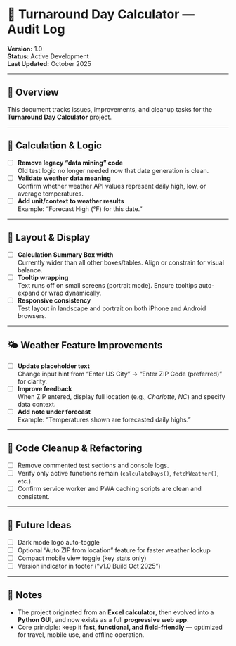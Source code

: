# 🧮 Turnaround Day Calculator — Audit Log
**Version:** 1.0  
**Status:** Active Development  
**Last Updated:** October 2025  

---

## 🎯 Overview
This document tracks issues, improvements, and cleanup tasks for the **Turnaround Day Calculator** project.

---

## 🧮 Calculation & Logic
- [ ] **Remove legacy “data mining” code**  
  Old test logic no longer needed now that date generation is clean.  
- [ ] **Validate weather data meaning**  
  Confirm whether weather API values represent daily high, low, or average temperatures.  
- [ ] **Add unit/context to weather results**  
  Example: “Forecast High (°F) for this date.”

---

## 🎨 Layout & Display
- [ ] **Calculation Summary Box width**  
  Currently wider than all other boxes/tables. Align or constrain for visual balance.  
- [ ] **Tooltip wrapping**  
  Text runs off on small screens (portrait mode). Ensure tooltips auto-expand or wrap dynamically.  
- [ ] **Responsive consistency**  
  Test layout in landscape and portrait on both iPhone and Android browsers.

---

## 🌤️ Weather Feature Improvements
- [ ] **Update placeholder text**  
  Change input hint from “Enter US City” → “Enter ZIP Code (preferred)” for clarity.  
- [ ] **Improve feedback**  
  When ZIP entered, display full location (e.g., *Charlotte, NC*) and specify data context.  
- [ ] **Add note under forecast**  
  Example: “Temperatures shown are forecasted daily highs.”

---

## 🧹 Code Cleanup & Refactoring
- [ ] Remove commented test sections and console logs.  
- [ ] Verify only active functions remain (`calculateDays()`, `fetchWeather()`, etc.).  
- [ ] Confirm service worker and PWA caching scripts are clean and consistent.

---

## 🧠 Future Ideas
- [ ] Dark mode logo auto-toggle  
- [ ] Optional “Auto ZIP from location” feature for faster weather lookup  
- [ ] Compact mobile view toggle (key stats only)  
- [ ] Version indicator in footer (“v1.0 Build Oct 2025”)  

---

## 🧾 Notes
- The project originated from an **Excel calculator**, then evolved into a **Python GUI**, and now exists as a full **progressive web app**.  
- Core principle: keep it **fast, functional, and field-friendly** — optimized for travel, mobile use, and offline operation.
